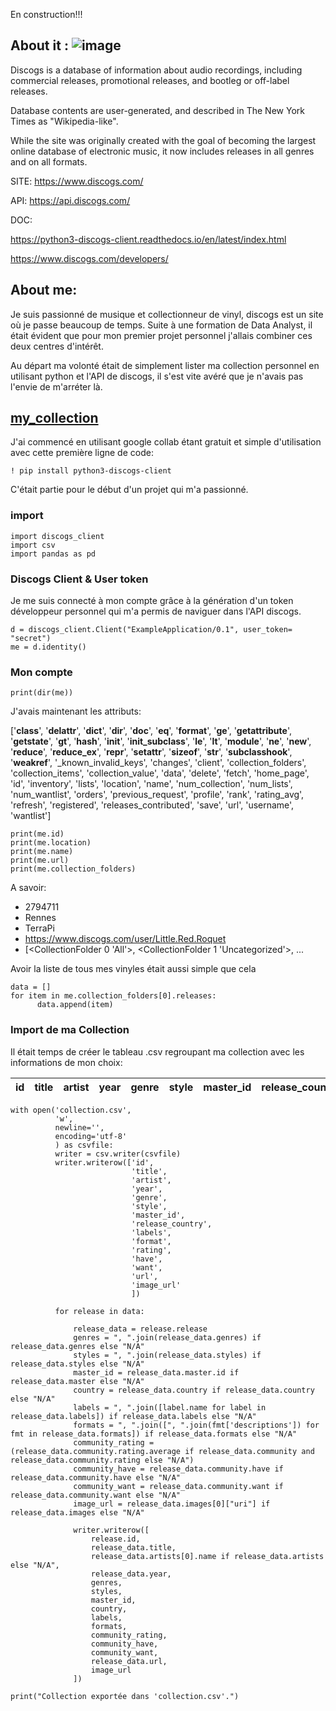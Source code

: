 En construction!!!



## About it :  ![image](https://upload.wikimedia.org/wikipedia/commons/thumb/f/fe/Discogs-logo-billboard-1548-1092x722.jpg/320px-Discogs-logo-billboard-1548-1092x722.jpg)
Discogs is a database of information about audio recordings, including commercial releases, promotional releases, and bootleg or off-label releases.

Database contents are user-generated, and described in The New York Times as "Wikipedia-like".

While the site was originally created with the goal of becoming the largest online database of electronic music, it now includes releases in all genres and on all formats.

SITE: https://www.discogs.com/

API: https://api.discogs.com/

DOC:

https://python3-discogs-client.readthedocs.io/en/latest/index.html

https://www.discogs.com/developers/

## About me:

Je suis passionné de musique et collectionneur de vinyl, discogs est un site où je passe beaucoup de temps. Suite à une formation de Data Analyst, il était évident que pour mon premier projet personnel j'allais combiner ces deux centres d'intérêt.

Au départ ma volonté était de simplement lister ma collection personnel en utilisant python et l'API de discogs, il s'est vite avéré que je n'avais pas l'envie de m'arréter là.


## [my_collection](https://github.com/Ben-TerraPi/Discogs/tree/main/my_collection) 

J'ai commencé en utilisant google collab étant gratuit et simple d'utilisation avec cette première ligne de code:

`! pip install python3-discogs-client`

C'était partie pour le début d'un projet qui m'a passionné.

### import

```
import discogs_client
import csv
import pandas as pd 
```

### Discogs Client & User token

Je me suis connecté à mon compte grâce à la génération d'un token développeur personnel qui m'a permis de naviguer dans l'API discogs.

```
d = discogs_client.Client("ExampleApplication/0.1", user_token= "secret")
me = d.identity()
```

### Mon compte

```
print(dir(me))
```

J'avais maintenant les attributs:

['__class__', '__delattr__', '__dict__', '__dir__', '__doc__', '__eq__', '__format__', '__ge__', '__getattribute__', '__getstate__', '__gt__', '__hash__', '__init__', '__init_subclass__', '__le__', '__lt__', '__module__', '__ne__', '__new__', '__reduce__', '__reduce_ex__', '__repr__', '__setattr__', '__sizeof__', '__str__', '__subclasshook__', '__weakref__', '_known_invalid_keys', 'changes', 'client', 'collection_folders', 'collection_items', 'collection_value', 'data', 'delete', 'fetch', 'home_page', 'id', 'inventory', 'lists', 'location', 'name', 'num_collection', 'num_lists', 'num_wantlist', 'orders', 'previous_request', 'profile', 'rank', 'rating_avg', 'refresh', 'registered', 'releases_contributed', 'save', 'url', 'username', 'wantlist']

```
print(me.id)
print(me.location)
print(me.name)
print(me.url)
print(me.collection_folders)
```
A savoir:

* 2794711
* Rennes
* TerraPi
* https://www.discogs.com/user/Little.Red.Roquet
* [<CollectionFolder 0 'All'>, <CollectionFolder 1 'Uncategorized'>, ...

Avoir la liste de tous mes vinyles était aussi simple que cela

```
data = []
for item in me.collection_folders[0].releases:
      data.append(item)
```
### Import de ma Collection

Il était temps de créer le tableau .csv regroupant ma collection avec les informations de mon choix:

| id  | title | artist | year | genre | style | master_id | release_country | labels | format | rating | have | want | url | image_url |
|-----|-------|--------|------|-------|-------|-----------|-----------------|--------|--------|--------|------|------|-----|-----------|

```
with open('collection.csv',
          'w',
          newline='',
          encoding='utf-8'
          ) as csvfile:
          writer = csv.writer(csvfile)
          writer.writerow(['id',
                           'title',
                           'artist',
                           'year',
                           'genre',
                           'style',
                           'master_id',
                           'release_country',
                           'labels',
                           'format',
                           'rating',
                           'have',
                           'want',
                           'url',
                           'image_url'
                           ])

          for release in data:

              release_data = release.release
              genres = ", ".join(release_data.genres) if release_data.genres else "N/A"
              styles = ", ".join(release_data.styles) if release_data.styles else "N/A"
              master_id = release_data.master.id if release_data.master else "N/A"
              country = release_data.country if release_data.country else "N/A"
              labels = ", ".join([label.name for label in release_data.labels]) if release_data.labels else "N/A"
              formats = ", ".join([", ".join(fmt['descriptions']) for fmt in release_data.formats]) if release_data.formats else "N/A"
              community_rating = (release_data.community.rating.average if release_data.community and release_data.community.rating else "N/A")
              community_have = release_data.community.have if release_data.community.have else "N/A"
              community_want = release_data.community.want if release_data.community.want else "N/A"
              image_url = release_data.images[0]["uri"] if release_data.images else "N/A"

              writer.writerow([
                  release.id,
                  release_data.title,
                  release_data.artists[0].name if release_data.artists else "N/A",
                  release_data.year,
                  genres,
                  styles,
                  master_id,
                  country,
                  labels,
                  formats,
                  community_rating,
                  community_have,
                  community_want,
                  release_data.url,
                  image_url
              ])

print("Collection exportée dans 'collection.csv'.")
```
